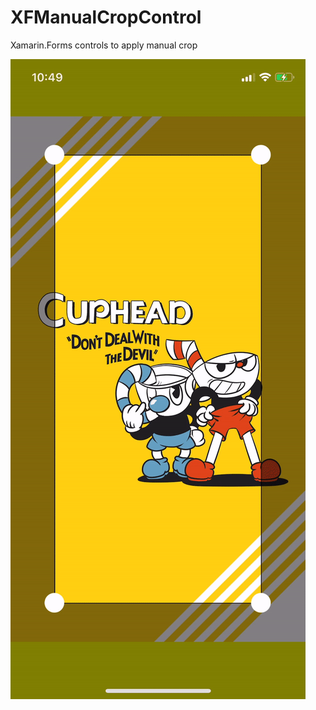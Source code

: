 # XFManualCropControl
Xamarin.Forms controls to apply manual crop

![Manual Cropping](https://github.com/HeikkiDev/XFManualCropControl/blob/master/manualcrop.gif)
